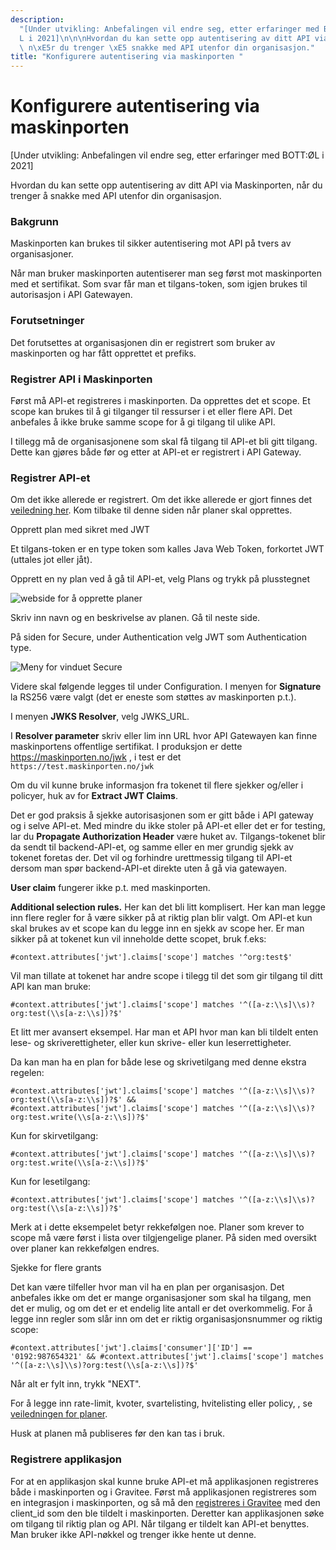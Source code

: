 ```yaml
---
description:
  "[Under utvikling: Anbefalingen vil endre seg, etter erfaringer med BOTT:\xD8\
  L i 2021]\n\n\nHvordan du kan sette opp autentisering av ditt API via Maskinporten,\
  \ n\xE5r du trenger \xE5 snakke med API utenfor din organisasjon."
title: "Konfigurere autentisering via maskinporten "
---
```


# Konfigurere autentisering via maskinporten

[Under utvikling: Anbefalingen vil endre seg, etter erfaringer med BOTT:ØL i 2021]

Hvordan du kan sette opp autentisering av ditt API via Maskinporten, når du trenger å snakke med API utenfor din organisasjon.

### Bakgrunn

Maskinporten kan brukes til sikker autentisering mot API på tvers av organisasjoner.

Når man bruker maskinporten autentiserer man seg først mot maskinporten med et sertifikat. Som svar får man et tilgans-token, som igjen brukes til autorisasjon i API Gatewayen.

### Forutsetninger

Det forutsettes at organisasjonen din er registrert som bruker av maskinporten og har fått opprettet et prefiks.

### Registrer API i Maskinporten

Først må API-et registreres i maskinporten. Da opprettes det et scope. Et scope kan brukes til å gi tilganger til ressurser i et eller flere API. Det anbefales å ikke bruke samme scope for å gi tilgang til ulike API.

I tillegg må de organisasjonene som skal få tilgang til API-et bli gitt tilgang. Dette kan gjøres både før og etter at API-et er registrert i API Gateway.

### Registrer API-et

Om det ikke allerede er registrert. Om det ikke allerede er gjort finnes det [veiledning her](/docs/datadeling/veiledere/api-manager/api-manager-registrere-enkelt-api). Kom tilbake til denne siden når planer skal opprettes.

Opprett plan med sikret med JWT

Et tilgans-token er en type token som kalles Java Web Token, forkortet JWT (uttales jot eller jåt).

Opprett en ny plan ved å gå til API-et, velg Plans og trykk på plusstegnet

![webside for å opprette planer](/datadeling/img/image-20200928124644-1.png)

Skriv inn navn og en beskrivelse av planen. Gå til neste side.

På siden for Secure, under Authentication velg JWT som Authentication type.

![Meny for vinduet Secure](/datadeling/img/image-20201012173900-1.png)

Videre skal følgende legges til under Configuration.
I menyen for **Signature** la RS256 være valgt (det er eneste som støttes av maskinporten p.t.).

I menyen **JWKS Resolver**, velg JWKS_URL.

I **Resolver parameter** skriv eller lim inn URL hvor API Gatewayen kan finne maskinportens offentlige sertifikat. I produksjon er dette https://maskinporten.no/jwk , i test er det ```https://test.maskinporten.no/jwk```

Om du vil kunne bruke informasjon fra tokenet til flere sjekker og/eller i policyer, huk av for **Extract JWT Claims**.

Det er god praksis å sjekke autorisasjonen som er gitt både i API gateway og i selve API-et. Med mindre du ikke stoler på API-et eller det er for testing, lar du **Propagate Authorization Header** være huket av. Tilgangs-tokenet blir da sendt til backend-API-et, og samme eller en mer grundig sjekk av tokenet foretas der. Det vil og forhindre urettmessig tilgang til API-et dersom man spør backend-API-et direkte uten å gå via gatewayen.

**User claim** fungerer ikke p.t. med maskinporten.

**Additional selection rules.** Her kan det bli litt komplisert. Her kan man legge inn flere regler for å være sikker på at riktig plan blir valgt. Om API-et kun skal brukes av et scope kan du legge inn en sjekk av scope her. Er man sikker på at tokenet kun vil inneholde dette scopet, bruk f.eks:

```Text
#context.attributes['jwt'].claims['scope'] matches '^org:test$'
```

Vil man tillate at tokenet har andre scope i tilegg til det som gir tilgang til ditt API kan man bruke:

```Text
#context.attributes['jwt'].claims['scope'] matches '^([a-z:\\s]\\s)?org:test(\\s[a-z:\\s])?$'
```

Et litt mer avansert eksempel. Har man et API hvor man kan bli tildelt enten lese- og skriverettigheter, eller kun skrive- eller kun leserrettigheter.

Da kan man ha en plan for både lese og skrivetilgang med denne ekstra regelen:

```Text
#context.attributes['jwt'].claims['scope'] matches '^([a-z:\\s]\\s)?org:test(\\s[a-z:\\s])?$' && #context.attributes['jwt'].claims['scope'] matches '^([a-z:\\s]\\s)?org:test.write(\\s[a-z:\\s])?$'
```

Kun for skirvetilgang:

```Text
#context.attributes['jwt'].claims['scope'] matches '^([a-z:\\s]\\s)?org:test.write(\\s[a-z:\\s])?$'
```

Kun for lesetilgang:

```Text
#context.attributes['jwt'].claims['scope'] matches '^([a-z:\\s]\\s)?org:test(\\s[a-z:\\s])?$'
```

Merk at i dette eksempelet betyr rekkefølgen noe. Planer som krever to scope må være først i lista over tilgjengelige planer. På siden med oversikt over planer kan rekkefølgen endres.

Sjekke for flere grants

Det kan være tilfeller hvor man vil ha en plan per organisasjon. Det anbefales ikke om det er mange organisasjoner som skal ha tilgang, men det er mulig, og om det er et endelig lite antall er det overkommelig. For å legge inn regler som slår inn om det er riktig organisasjonsnummer og riktig scope:

```Text
#context.attributes['jwt'].claims['consumer']['ID'] == '0192:987654321' && #context.attributes['jwt'].claims['scope'] matches '^([a-z:\\s]\\s)?org:test(\\s[a-z:\\s])?$'
```

Når alt er fylt inn, trykk "NEXT".

For å legge inn rate-limit, kvoter, svartelisting, hvitelisting eller policy, , se [veiledningen for planer](/docs/datadeling/veiledere/api-manager/opprette-plan).

Husk at planen må publiseres før den kan tas i bruk.

### Registrere applikasjon

For at en applikasjon skal kunne bruke API-et må applikasjonen registreres både i maskinporten og i Gravitee. Først må applikasjonen registreres som en integrasjon i maskinporten, og så må den [registreres i Gravitee](/docs/datadeling/veiledere/api-manager/api-manager-be-om-tilgang) med den client_id som den ble tildelt i maskinporten. Deretter kan applikasjonen søke om tilgang til riktig plan og API. Når tilgang er tildelt kan API-et benyttes. Man bruker ikke API-nøkkel og trenger ikke hente ut denne.
